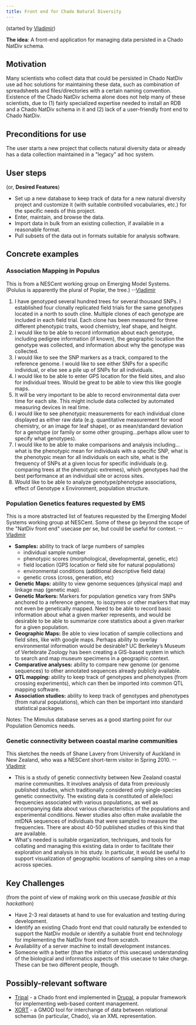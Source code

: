 ```yaml
---
title: Front end for Chado Natural Diversity
---
```


(started by [Vladimir](User:Vg34 "wikilink"))

**The idea**: A front-end application for managing data persisted in a
Chado NatDiv schema.

Motivation
----------

Many scientists who collect data that could be persisted in Chado NatDiv
use ad hoc solutions for maintaining these data, such as combination of
spreadsheets and files/directories with a certain naming convention.
Existence of the Chado NatDiv schema alone does not help many of these
scientists, due to (1) fairly specialized expertise needed to install an
RDB and a Chado NatDiv schema in it and (2) lack of a user-friendly
front end to Chado NatDiv.

Preconditions for use
---------------------

The user starts a new project that collects natural diversity data or
already has a data collection maintained in a "legacy" ad hoc system.

User steps
----------

(or, **Desired Features**)

-   Set up a new database to keep track of data for a new natural
    diversity project and customize it (with suitable controlled
    vocabularies, etc.) for the specific needs of this project.
-   Enter, maintain, and browse the data.
-   Import data in bulk from an existing collection, if available in a
    reasonable format.
-   Pull subsets of the data out in formats suitable for
    analysis software.

Concrete examples
-----------------

### Association Mapping in Populus

This is from a NESCent working group on Emerging Model Systems. (Polulus
is apparently the plural of Poplar, the tree.)
--[Vladimir](User:Vg34 "wikilink")

1.  I have genotyped several hundred trees for several thousand SNPs. I
    established four clonally replicated field trials for the same
    genotypes located in a north to south cline. Multiple clones of each
    genotype are included in each field trial. Each clone has been
    measured for three different phenotypic traits, wood chemistry, leaf
    shape, and height.
2.  I would like to be able to record information about each genotype,
    including pedigree information (if known), the geographic location
    the genotype was collected, and information about why the genotype
    was collected.
3.  I would like to see the SNP markers as a track, compared to the
    reference genome. I would like to see either SNPs for a specific
    individual, or else see a pile up of SNPs for all individuals.
4.  I would like to be able to enter GPS location for the field sites,
    and also for individual trees. Would be great to be able to view
    this like google maps.
5.  It will be very important to be able to record environmental data
    over time for each site. This might include data collected by
    automated measuring devices in real time.
6.  I would like to see phenotypic measurements for each individual
    clone displayed as either raw data (e.g. quantitative measurement
    for wood chemistry, or an image for leaf shape), or as mean/standard
    deviation for a genotype (or family or some other grouping…perhaps
    allow user to specify what genotypes).
7.  I would like to be able to make comparisons and analysis including…
    what is the phenotypic mean for individuals with a specific SNP,
    what is the phenotypic mean for all individuals on each site, what
    is the frequency of SNPs at a given locus for specific
    individuals (e.g. comparing trees at the phenotypic extremes), which
    genotypes had the best performance at an individual site or
    across sites.
8.  Would like to be able to analyze genotype/phenotype associations,
    effect of Genotype x Environment, population structure.

### Population Genetics features requested by EMS

This is a more abstracted list of features requested by the Emerging
Model Systems working group at NESCent. Some of these go beyond the
scope of the "NatDiv front end" usecase per se, but could be useful for
context. --[Vladimir](User:Vg34 "wikilink")

-   **Samples:** ability to track of large numbers of samples
    -   individual sample number
    -   phenotypic scores (morphological, developmental, genetic, etc)
    -   field location (GPS location or field site for
        natural populations)
    -   environmental conditions (additional descriptive field data)
    -   genetic cross (cross, generation, etc)
-   **Genetic Maps:** ability to view genome sequences (physical map)
    and linkage map (genetic map).
-   **Genetic Markers:** Markers for population genetics vary from SNPs
    anchored to a reference genome, to isozymes or other markers that
    may not even be genetically mapped. Need to be able to record basic
    information about what a given marker represents, and would be
    desirable to be able to summarize core statistics about a given
    marker for a given population.
-   **Geographic Maps:** Be able to view location of sample collections
    and field sites, like with google maps. Perhaps ability to overlay
    environmental information would be desirable? UC Berkeley’s Museum
    of Vertebrate Zoology has been creating a GIS-based system in which
    to search and map museum specimens in a geographic context.
-   **Comparative analyses:** ability to compare new genome (or
    genome sequences) to other annotated sequences already
    publicly available.
-   **QTL mapping:** ability to keep track of genotypes and phenotypes
    (from crossing experiments), which can then be imported into common
    QTL mapping software.
-   **Association studies:** ability to keep track of genotypes and
    phenotypes (from natural populations), which can then be important
    into standard statistical packages.

Notes: The Mimulus database serves as a good starting point for our
Population Genomics needs.

### Genetic connectivity between coastal marine communities

This sketches the needs of Shane Lavery from University of Auckland in
New Zealand, who was a NESCent short-term visitor in Spring 2010.
--[Vladimir](User:Vg34 "wikilink")

-   This is a study of genetic connectivity between New Zealand coastal
    marine communities. It involves analysis of data from previously
    published studies, which traditionally considered only
    single-species genetic connectivity. The existing data is
    constituted of allele/loci frequencies associated with various
    populations, as well as accompanying data about various
    characteristics of the populations and experimental conditions.
    Newer studies also often make available the mtDNA sequences of
    individuals that were sampled to measure the frequencies. There are
    about 40-50 published studies of this kind that are available.
-   What's needed is suitable organization, techniques, and tools for
    collating and managing this existing data in order to facilitate
    their exploration and analysis in his study. In particular, it would
    be useful to support visualization of geographic locations of
    sampling sites on a map across species.

Key Challenges
--------------

(from the point of view of making work on this usecase *feasible at this
hackathon*)

-   Have 2-3 real datasets at hand to use for evaluation and testing
    during development.
-   Identify an existing Chado front end that could naturally be
    extended to support the NatDiv module or identify a suitable front
    end technology for implementing the NatDiv front end from scratch.
-   Availability of a server machine to install development instances.
-   Someone with a better (than the initiator of this usecase)
    understanding of the biological and informatics aspects of this
    usecase to take charge. These can be two different people, though.

Possibly-relevant software
--------------------------

-   [Tripal](http://gmod.org/wiki/Tripal) - a Chado front end
    implemented in [Drupal](http://drupal.org/), a popular framework for
    implementing web-based content management.
-   [XORT](http://gmod.org/wiki/Xort) - a GMOD tool for interchange of
    data between relational schemas (in particular, Chado), via an
    XML representation.

